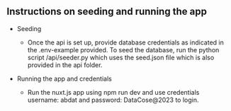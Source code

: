 ## Instructions on seeding and running the app
- Seeding
    - Once the api is set up, provide database credentials as indicated in the .env-example provided. To seed the database, run the python script /api/seeder.py which uses the seed.json file which is also provided in the api folder.

- Running the app and credentials
    - Run the nuxt.js app using npm run dev and use credentials username: abdat and password: DataCose@2023 to login.
